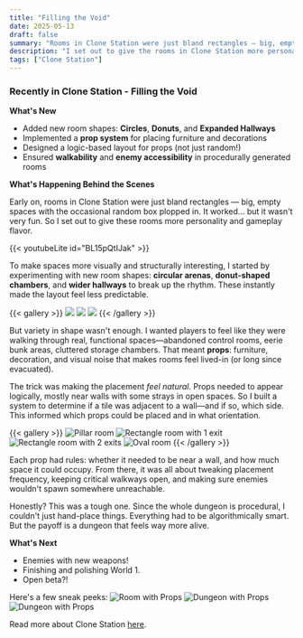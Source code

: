 ```yaml
---
title: "Filling the Void"
date: 2025-05-13
draft: false
summary: "Rooms in Clone Station were just bland rectangles — big, empty spaces with the occasional random box plopped in. It worked, but it wasn`t very fun."
description: "I set out to give the rooms in Clone Station more personality and gameplay flavor."
tags: ["Clone Station"]
---
```

### Recently in Clone Station - Filling the Void

**What's New**
- Added new room shapes: **Circles**, **Donuts**, and **Expanded Hallways**
- Implemented a **prop system** for placing furniture and decorations
- Designed a logic-based layout for props (not just random!)
- Ensured **walkability** and **enemy accessibility** in procedurally generated rooms

**What's Happening Behind the Scenes**

Early on, rooms in Clone Station were just bland rectangles — big, empty spaces with the occasional random box plopped in. It worked... but it wasn't very fun. So I set out to give these rooms more personality and gameplay flavor.

{{< youtubeLite id="BL15pQtIJak" >}}

To make spaces more visually and structurally interesting, I started by experimenting with new room shapes: **circular arenas**, **donut-shaped chambers**, and **wider hallways** to break up the rhythm. These instantly made the layout feel less predictable.

{{< gallery >}}
  <img src="layouts/circle.png" class="grid-w50 md:grid-w33 xl:grid-w25"/>
  <img src="layouts/donut.png" class="grid-w50 md:grid-w33 xl:grid-w25"/>
  <img src="layouts/hall.png" class="grid-w50 md:grid-w33 xl:grid-w25"/>
{{< /gallery >}}

But variety in shape wasn't enough. I wanted players to feel like they were walking through real, functional spaces—abandoned control rooms, eerie bunk areas, cluttered storage chambers. That meant **props**: furniture, decoration, and visual noise that makes rooms feel lived-in (or long since evacuated).

The trick was making the placement *feel natural*. Props needed to appear logically, mostly near walls with some strays in open spaces. So I built a system to determine if a tile was adjacent to a wall—and if so, which side. This informed which props could be placed and in what orientation.

{{< gallery >}}
  <img src="gallery/01.png" class="grid-w50 md:grid-w33 xl:grid-w25" alt="Pillar room"/>
  <img src="gallery/02.png" class="grid-w50 md:grid-w33 xl:grid-w25" alt="Rectangle room with 1 exit"/>
  <img src="gallery/03.png" class="grid-w50 md:grid-w33 xl:grid-w25" alt="Rectangle room with 2 exits"/>
  <img src="gallery/04.png" class="grid-w50 md:grid-w33 xl:grid-w25" alt="Oval room"/>
{{< /gallery >}}

Each prop had rules: whether it needed to be near a wall, and how much space it could occupy. From there, it was all about tweaking placement frequency, keeping critical walkways open, and making sure enemies wouldn't spawn somewhere unreachable.

Honestly? This was a tough one. Since the whole dungeon is procedural, I couldn't just hand-place things. Everything had to be algorithmically smart. But the payoff is a dungeon that feels way more alive.

**What's Next**
- Enemies with new weapons!
- Finishing and polishing World 1.
- Open beta?!

Here's a few sneak peeks:
![Room with Props](furniture.png)
![Dungeon with Props](dungeon.png)
![Dungeon with Props](featured.png)

Read more about Clone Station [here](/projects/clone-station).
